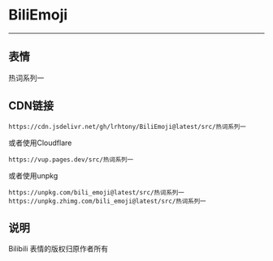 # BiliEmoji
---
## 表情
热词系列一
## CDN链接
```
https://cdn.jsdelivr.net/gh/lrhtony/BiliEmoji@latest/src/热词系列一
```
或者使用Cloudflare
```
https://vup.pages.dev/src/热词系列一
```
或者使用unpkg
```
https://unpkg.com/bili_emoji@latest/src/热词系列一
https://unpkg.zhimg.com/bili_emoji@latest/src/热词系列一
```
## 说明
Bilibili 表情的版权归原作者所有
